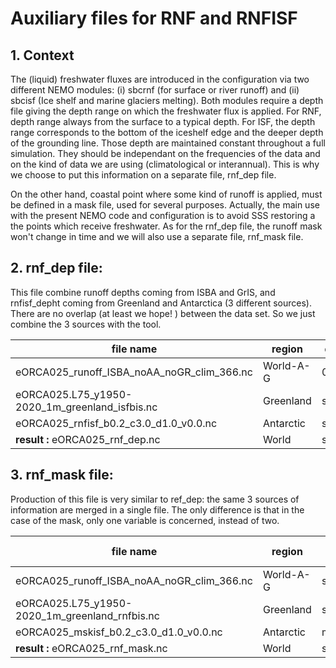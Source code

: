 # Auxiliary files for RNF and RNFISF
## 1. Context
The (liquid) freshwater fluxes are introduced in the configuration via two different NEMO modules: (i) sbcrnf (for surface or river runoff) and (ii) sbcisf (Ice shelf and 
marine glaciers melting).  Both modules require a depth file giving the depth range on which the freshwater flux is applied. For RNF, depth range always from the surface to a
typical depth. For ISF, the depth range corresponds to the bottom of the iceshelf edge and the deeper depth of the grounding line. Those depth are maintained constant throughout
a full simulation. They should be independant on the frequencies of the data and on the kind of data we are using (climatological or interannual). This is why we choose to put this information on a separate file, rnf_dep file.

On the other hand, coastal point where some kind of runoff is applied, must be defined in a mask file, used for several purposes. Actually, the main use with the present NEMO code
and configuration is to avoid SSS restoring a the points which receive freshwater. As for the rnf_dep file,  the runoff mask won't change in time and we will also use a separate
file, rnf_mask file.

  
## 2. rnf_dep file:
   This file combine runoff depths coming from ISBA and GrIS, and rnfisf_depht coming from Greenland and Antarctica (3 different sources). There are no overlap (at least we hope! ) between 
the data set. So we just combine the 3 sources with the tool.


| file name                                      |  region    |   dep min        |   dep max   |
| ---------------------------------------------- |----------- |   -------------- | ----------- |
| eORCA025_runoff_ISBA_noAA_noGR_clim_366.nc     | World-A-G  |      0           |     10      |
| eORCA025.L75_y1950-2020_1m_greenland_isfbis.nc | Greenland  |    sozisfmin     | sozisfmax   |
| eORCA025_rnfisf_b0.2_c3.0_d1.0_v0.0.nc         | Antarctic  |    sozisfmin     | sozisfmax   |
| **result :** eORCA025_rnf_dep.nc               | World      |    sozisfmin     | sozisfmax   |

## 3. rnf_mask file:
  Production of this file is very similar to ref_dep: the same 3 sources of information are merged in a single file. The only difference is that in the case of the mask, only one
variable is concerned, instead of two.

| file name                                      |  region    | variable name  |
| ---------------------------------------------- |----------- | -------------- |
| eORCA025_runoff_ISBA_noAA_noGR_clim_366.nc     | World-A-G  | socoefr        |
| eORCA025.L75_y1950-2020_1m_greenland_rnfbis.nc | Greenland  | socoefr        |
| eORCA025_mskisf_b0.2_c3.0_d1.0_v0.0.nc         | Antarctic  | mask_isf_front | In this case, the values are to be transformed to 0.5
| **result :** eORCA025_rnf_mask.nc              | World      | socoefr        |

